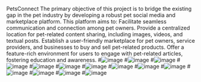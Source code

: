 PetsConnect
The primary objective of this project is to bridge the existing gap in the pet industry by developing a robust pet social media and marketplace platform. This platform aims to:
Facilitate seamless communication and connection among pet owners.
Provide a centralized location for pet-related content sharing, including images, videos, and textual posts.
Establish a user-friendly marketplace for pet owners, service providers, and businesses to buy and sell pet-related products.
Offer a feature-rich environment for users to engage with pet-related articles, fostering education and awareness.
#![image](https://github.com/Softwarelogist/PetsConnect/assets/83673608/8f523b7d-cad3-4a17-8128-880829fa8f4c)
#![image](https://github.com/Softwarelogist/PetsConnect/assets/83673608/274c96b8-64e0-4270-bb36-7dd404fff396)
#![image](https://github.com/Softwarelogist/PetsConnect/assets/83673608/3882ad12-5840-42ae-870b-f9941da3afff)
#![image](https://github.com/Softwarelogist/PetsConnect/assets/83673608/1b9d1be9-d300-4dee-9bb0-6fd921efa550)
#![image](https://github.com/Softwarelogist/PetsConnect/assets/83673608/22ac97b2-2190-4afe-92f4-204601089deb)
#![image](https://github.com/Softwarelogist/PetsConnect/assets/83673608/3649adec-b4c8-4b1e-b5ee-0edab774eba5)
#![image](https://github.com/Softwarelogist/PetsConnect/assets/83673608/56176e36-ec72-41e4-b4b8-83c53544baaf)
#![image](https://github.com/Softwarelogist/PetsConnect/assets/83673608/8c254994-3149-4978-b830-1ac065834c7b)
#![image](https://github.com/Softwarelogist/PetsConnect/assets/83673608/8c1a7f2c-f239-4e04-a23c-28813e6d5fd5)
#![image](https://github.com/Softwarelogist/PetsConnect/assets/83673608/a9d60c92-badf-41b1-91f6-4c2f6af5e5a8)
#![image](https://github.com/Softwarelogist/PetsConnect/assets/83673608/db74934d-b147-4c87-8dbe-b7ef11666407)
#![image](https://github.com/Softwarelogist/PetsConnect/assets/83673608/3422c633-b60e-446d-acd2-06361f0ce22c)
#![image](https://github.com/Softwarelogist/PetsConnect/assets/83673608/28caaf0f-f9ba-4b73-a9e2-0d60287e6466)
#![image](https://github.com/Softwarelogist/PetsConnect/assets/83673608/e66b8c83-4ccf-4cc5-978e-e0de0a662b80)

